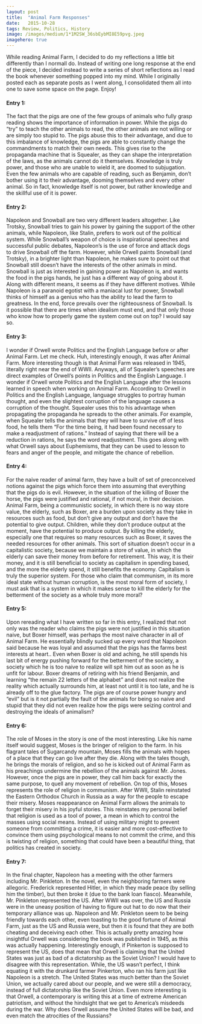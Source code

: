 ```yaml
---
layout:	post
title:	"Animal Farm Responses"
date:	2015-10-28
tags: Review, Politics, History
image: /images/medium/1*1M2SW_36sbEybMI8E59pvg.jpeg
imagehero: true
---
```


While reading Animal Farm, I decided to do my reflections a little bit differently than I normall do. Instead of writing one long response at the end of the piece, I decided instead to write a series of short reflections as I read the book whenever something popped into my mind. While I originally posted each as separate posts as I went along, I consolidated them all into one to save some space on the page. Enjoy!

#### Entry 1:

The fact that the pigs are one of the few groups of animals who fully grasp reading shows the importance of information in power. While the pigs do “try” to teach the other animals to read, the other animals are not willing or are simply too stupid to. The pigs abuse this to their advantage, and due to this imbalance of knowledge, the pigs are able to constantly change the commandments to match their own needs. This gives rise to the propaganda machine that is Squealer, as they can shape the interpretation of the laws, as the animals cannot do it themselves. Knowledge is truly power, and those who are unable to wield it, are doomed to subjugation. Even the few animals who are capable of reading, such as Benjamin, don’t bother using it to their advantage, dooming themselves and every other animal. So in fact, knowledge itself is not power, but rather knowledge and the skillful use of it is power.

#### Entry 2:

Napoleon and Snowball are two very different leaders altogether. Like Trotsky, Snowball tries to gain his power by gaining the support of the other animals, while Napoleon, like Stalin, prefers to work out of the political system. While Snowball’s weapon of choice is inspirational speeches and successful public debates, Napoleon’s is the use of force and attack dogs to drive Snowball off the farm. However, while Orwell paints Snowball (and Trotsky), in a brighter light than Napoleon, he makes sure to point out that Snowball still doesn’t have the interests of the other animals in mind. Snowball is just as interested in gaining power as Napoleon is, and wants the food in the pigs hands, he just has a different way of going about it. Along with different means, it seems as if they have different motives. While Napoleon is a paranoid egotist with a maniacal lust for power, Snowball thinks of himself as a genius who has the ability to lead the farm to greatness. In the end, force prevails over the righteousness of Snowball. Is it possible that there are times when idealism must end, and that only those who know how to properly game the system come out on top? I would say so.

#### **Entry 3:**

I wonder if Orwell wrote Politics and the English Language before or after Animal Farm. Let me check. Huh, interestingly enough, it was after Animal Farm. More interesting though is that Animal Farm was released in 1945, literally right near the end of WWII. Anyways, all of Squealer’s speeches are direct examples of Orwell’s points in Politics and the English Language. I wonder if Orwell wrote Politics and the English Language after the lessons learned in speech when working on Animal Farm. According to Orwell in Politics and the English Language, language struggles to portray human thought, and even the slightest corruption of the language causes a corruption of the thought. Squealer uses this to his advantage when propagating the propaganda he spreads to the other animals. For example, when Squealer tells the animals that they will have to survive off of less food, he tells them “For the time being, it had been found necessary to make a readjustment of rations.” Instead of saying that there will be a reduction in rations, he says the word readjustment. This goes along with what Orwell says about Euphemisms, that they can be used to lesson to fears and anger of the people, and mitigate the chance of rebellion.

#### **Entry 4:**

For the naive reader of animal farm, they have a built of set of preconceived notions against the pigs which force them into assuming that everything that the pigs do is evil. However, in the situation of the killing of Boxer the horse, the pigs were justified and rational, if not moral, in their decision. Animal Farm, being a communistic society, in which there is no way store value, the elderly, such as Boxer, are a burden upon society as they take in resources such as food, but don’t give any output and don’t have the potential to give output. Children, while they don’t produce output at the moment, have the potential to produce output. By killing the elderly, especially one that requires so many resources such as Boxer, it saves the needed resources for other animals. This sort of situation doesn’t occur in a capitalistic society, because we maintain a store of value, in which the elderly can save their money from before for retirement. This way, it is their money, and it is still beneficial to society as capitalism in spending based, and the more the elderly spend, it still benefits the economy. Capitalism is truly the superior system. For those who claim that communism, in its more ideal state without human corruption, is the most moral form of society, I must ask that is a system in which it makes sense to kill the elderly for the betterment of the society as a whole truly more moral?

#### **Entry 5:**

Upon rereading what I have written so far in this entry, I realized that not only was the reader who claims the pigs were not justified in this situation naive, but Boxer himself, was perhaps the most naive character in all of Animal Farm. He essentially blindly sucked up every word that Napoleon said because he was loyal and assumed that the pigs has the farms best interests at heart.. Even when Boxer is old and aching, he still spends his last bit of energy pushing forward for the betterment of the society, a society which he is too naive to realize will spit him out as soon as he is unfit for labour. Boxer dreams of retiring with his friend Benjamin, and learning “the remain 22 letters of the alphabet” and does not realize the reality which actually surrounds him, at least not until it is too late, and he is already off to the glue factory. The pigs are of course power hungry and “evil” but is it not partially the fault of the animals for being so naive and stupid that they did not even realize how the pigs were seizing control and destroying the ideals of animalism?

#### **Entry 6:**

The role of Moses in the story is one of the most interesting. Like his name itself would suggest, Moses is the bringer of religion to the farm. In his flagrant tales of Sugarcandy mountain, Moses fills the animals with hopes of a place that they can go live after they die. Along with the tales though, he brings the morals of religion, and so he is kicked out of Animal Farm as his preachings undermine the rebellion of the animals against Mr. Jones. However, once the pigs are in power, they call him back for exactly the same purpose, to quell any movement of rebellion. On top of this, Moses represents the role of religion in communism. After WWII, Stalin reinstated the Eastern Orthodox Church in Russia as a way for the people to escape their misery. Moses reappearance on Animal Farm allows the animals to forget their misery in his joyful stories. This reinstates my personal belief that religion is used as a tool of power, a mean in which to control the masses using social means. Instead of using military might to prevent someone from committing a crime, it is easier and more cost-effective to convince them using psychological means to not commit the crime, and this is twisting of religion, something that could have been a beautiful thing, that politics has created in society.

#### **Entry 7:**

In the final chapter, Napoleon has a meeting with the other farmers including Mr. Pinkleton. In the novel, even the neighboring farmers were allegoric. Frederick represented Hitler, in which they made peace (by selling him the timber), but then broke it (due to the bank loan fiasco). Meanwhile, Mr. Pinkleton represented the US. After WWII was over, the US and Russia were in the uneasy position of having to figure out hat to do now that their temporary alliance was up. Napoleon and Mr. Pinkleton seem to be being friendly towards each other, even toasting to the good fortune of Animal Farm, just as the US and Russia were, but then it is found that they are both cheating and deceiving each other. This is actually pretty amazing how insightful Orwell was considering the book was published in 1945, as this was actually happening. Interestingly enough, if Pinkerton is supposed to represent the US, does that mean that Orwell is claiming that the United States was just as bad of a dictatorship as the Soviet Union? I would have to disagree with this representation. While, the US wasn’t perfect, I think equating it with the drunkard farmer Pinkerton, who ran his farm just like Napoleon is a stretch. The United States was much better than the Soviet Union, we actually cared about our people, and we were still a democracy, instead of full dictatorship like the Soviet Union. Even more interesting is that Orwell, a contemporary is writing this at a time of extreme American patriotism, and without the hindsight that we get to America’s misdeeds during the war. Why does Orwell assume the United States will be bad, and even match the atrocities of the Russians?

  